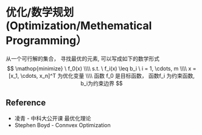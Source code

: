 # 优化/数学规划 (Optimization/Methematical Programming）
从一个可行解的集合， 寻找最优的元素, 可以写成如下的数学形式
$$
\mathop{minimize} \  f_0(x) \\\\
s.t. \  f_i(x) \leq b_i \  i = 1, \cdots, m \\\\
x = [x_1, \cdots, x_n]^T 为优化变量 \\\\
函数 f_0 是目标函数， 函数f_i 为约束函数, b_i为约束边界
$$


## Reference
* 凌青 - 中科大公开课 最优化理论
* Stephen Boyd - Connvex Optimization
